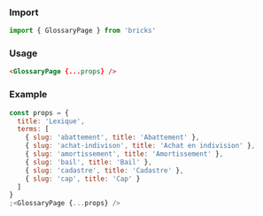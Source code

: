 ### Import

```js static
import { GlossaryPage } from 'bricks'
```

### Usage

```html
<GlossaryPage {...props} />
```

### Example

```jsx
const props = {
  title: 'Lexique',
  terms: [
    { slug: 'abattement', title: 'Abattement' },
    { slug: 'achat-indivison', title: 'Achat en indivision' },
    { slug: 'amortissement', title: 'Amortissement' },
    { slug: 'bail', title: 'Bail' },
    { slug: 'cadastre', title: 'Cadastre' },
    { slug: 'cap', title: 'Cap' }
  ]
}
;<GlossaryPage {...props} />
```
